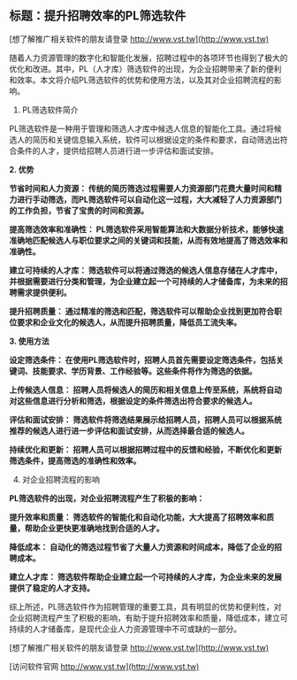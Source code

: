## **标题：提升招聘效率的PL筛选软件**

[想了解推广相关软件的朋友请登录 http://www.vst.tw](http://www.vst.tw)

随着人力资源管理的数字化和智能化发展，招聘过程中的各项环节也得到了极大的优化和改进。其中，PL（人才库）筛选软件的出现，为企业招聘带来了新的便利和效率。本文将介绍PL筛选软件的优势和使用方法，以及其对企业招聘流程的影响。

1. PL筛选软件简介

PL筛选软件是一种用于管理和筛选人才库中候选人信息的智能化工具。通过将候选人的简历和关键信息输入系统，软件可以根据设定的条件和要求，自动筛选出符合条件的人才，提供给招聘人员进行进一步评估和面试安排。

**2. 优势**

**节省时间和人力资源： 传统的简历筛选过程需要人力资源部门花费大量时间和精力进行手动筛选，而PL筛选软件可以自动化这一过程，大大减轻了人力资源部门的工作负担，节省了宝贵的时间和资源。**

**提高筛选效率和准确性： PL筛选软件采用智能算法和大数据分析技术，能够快速准确地匹配候选人与职位要求之间的关键词和技能，从而有效地提高了筛选效率和准确性。**

**建立可持续的人才库： 筛选软件可以将通过筛选的候选人信息存储在人才库中，并根据需要进行分类和管理，为企业建立起一个可持续的人才储备库，为未来的招聘需求提供便利。**

**提升招聘质量： 通过精准的筛选和匹配，筛选软件可以帮助企业找到更加符合职位要求和企业文化的候选人，从而提升招聘质量，降低员工流失率。**

**3. 使用方法**

**设定筛选条件： 在使用PL筛选软件时，招聘人员首先需要设定筛选条件，包括关键词、技能要求、学历背景、工作经验等。这些条件将作为筛选的依据。**

**上传候选人信息： 招聘人员将候选人的简历和相关信息上传至系统，系统将自动对这些信息进行分析和筛选，根据设定的条件筛选出符合要求的候选人。**

**评估和面试安排： 筛选软件将筛选结果展示给招聘人员，招聘人员可以根据系统推荐的候选人进行进一步评估和面试安排，从而选择最合适的候选人。**

**持续优化和更新： 招聘人员可以根据招聘过程中的反馈和经验，不断优化和更新筛选条件，提高筛选的准确性和效率。**

4. 对企业招聘流程的影响

**PL筛选软件的出现，对企业招聘流程产生了积极的影响：**

**提升效率和质量： 筛选软件的智能化和自动化功能，大大提高了招聘效率和质量，帮助企业更快更准确地找到合适的人才。**

**降低成本： 自动化的筛选过程节省了大量人力资源和时间成本，降低了企业的招聘成本。**

**建立人才库： 筛选软件帮助企业建立起一个可持续的人才库，为企业未来的发展提供了稳定的人才支持。**

综上所述，PL筛选软件作为招聘管理的重要工具，具有明显的优势和便利性，对企业招聘流程产生了积极的影响，有助于提升招聘效率和质量，降低成本，建立可持续的人才储备库，是现代企业人力资源管理中不可或缺的一部分。

[想了解推广相关软件的朋友请登录 http://www.vst.tw](http://www.vst.tw)


[访问软件官网 http://www.vst.tw](http://www.vst.tw)
